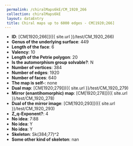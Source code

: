 ```yaml
--- 
 permalink: /chiralMaps6kE/CM_1920_266 
 collection: chiralMaps6kE
 layout: dataEntry
 title: Chiral maps up to 6000 edges - CM[1920;266]
---
```


- **ID**: [CM[1920;266]]({{ site.url }}/test/CM_1920_266)
- **Genus of the underlying surface**: 449
- **Length of the face**: 6
- **Valency**: 10
- **Length of the Petrie polygon**: 20
- **Is the automorphism group solvable?**: N
- **Number of vertices**: 384
- **Number of edges**: 1920
- **Number of faces**: 640
- **The map is self-**: none
- **Dual map**: [CM[1920;279]]({{ site.url }}/test/CM_1920_279)
- **Mirror (enantihomorphic) map**: [CM[1920;278]]({{ site.url }}/test/CM_1920_278)
- **Dual of the mirror image**: [CM[1920;293]]({{ site.url }}/test/CM_1920_293)
- **Z_q-Exponent?**: 4
- **No idea**:  7:88
- **No idea**: Y
- **No idea**: Y
- **Skeleton**: Sk(384;77)^2
- **Some other kind of skeleton**: nan
